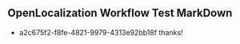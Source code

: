 ## OpenLocalization Workflow Test MarkDown
* a2c675f2-f8fe-4821-9979-4313e92bb18f thanks!

<!--HONumber=Jul16_HO5-->


